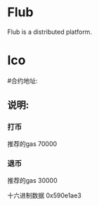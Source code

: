 # Flub
Flub is a distributed platform.

# Ico
#合约地址:

## 说明:
### 打币
推荐的gas 70000

### 退币
推荐的gas 30000  

十六进制数据 0x590e1ae3 


